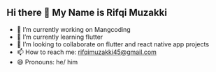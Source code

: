 ## Hi there 👋 My Name is Rifqi Muzakki

- 🔭 I’m currently working on Mangcoding
- 🌱 I’m currently learning flutter
- 👯 I’m looking to collaborate on flutter and react native app projects
- 📫 How to reach me: rifqimuzakki45@gmail.com
- 😄 Pronouns: he/ him

<!--
**Rifqi22424/rifqi22424** is a ✨ _special_ ✨ repository because its `README.md` (this file) appears on your GitHub profile.

Here are some ideas to get you started:

- 🔭 I’m currently working on ...
- 🌱 I’m currently learning ...
- 👯 I’m looking to collaborate on ...
- 🤔 I’m looking for help with ...
- 💬 Ask me about ...
- 📫 How to reach me: ...
- 😄 Pronouns: ...
- ⚡ Fun fact: ...
-->
